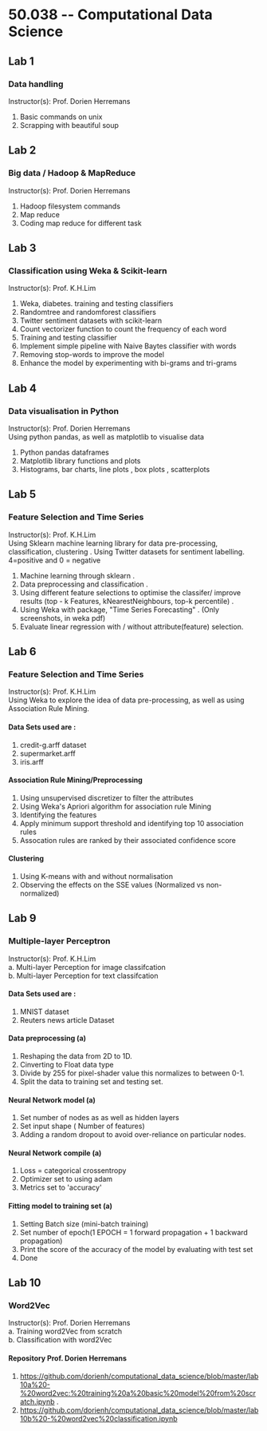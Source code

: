 # 50.038 -- Computational Data Science

## Lab 1 
### Data handling
Instructor(s): Prof. Dorien Herremans  
1. Basic commands on unix
2. Scrapping with beautiful soup

## Lab 2
### Big data / Hadoop & MapReduce
Instructor(s): Prof. Dorien Herremans  
1. Hadoop filesystem commands
2. Map reduce
3. Coding map reduce for different task

## Lab 3
### Classification using Weka & Scikit-learn
Instructor(s): Prof. K.H.Lim
1. Weka, diabetes. training and testing classifiers
2. Randomtree and randomforest classifiers
3. Twitter sentiment datasets with scikit-learn
4. Count vectorizer function to count the frequency of each word
5. Training and testing classifier
6. Implement simple pipeline with Naive Baytes classifier with words
7. Removing stop-words to improve the model
8. Enhance the model by experimenting with bi-grams and tri-grams

## Lab 4
### Data visualisation in Python
Instructor(s): Prof. Dorien Herremans  
Using python pandas, as well as matplotlib to visualise data
1. Python pandas dataframes
2. Matplotlib library functions and plots
3. Histograms, bar charts, line plots , box plots , scatterplots
## Lab 5
### Feature Selection and Time Series
Instructor(s): Prof. K.H.Lim   
Using Sklearn machine learning library for data pre-processing, classification, clustering . 
Using Twitter datasets for sentiment labelling. 4=positive and 0 = negative

1. Machine learning through sklearn . 
2. Data preprocessing and classification . 
3. Using different feature selections to optimise the classifer/ improve results (top - k Features, kNearestNeighbours, top-k percentile) . 
4. Using Weka with package, "Time Series Forecasting" . (Only screenshots, in weka pdf)
5. Evaluate linear regression with / without attribute(feature) selection.  

## Lab 6
### Feature Selection and Time Series
Instructor(s): Prof. K.H.Lim   
Using Weka to explore the idea of data pre-processing, as well as using Association Rule Mining.  
#### Data Sets used are :  
1. credit-g.arff dataset
2. supermarket.arff
3. iris.arff
#### Association Rule Mining/Preprocessing
1. Using unsupervised discretizer to filter the attributes
2. Using Weka's Apriori algorithm for association rule Mining
3. Identifying the features
4. Apply minimum support threshold and identifying top 10 association rules
5. Assocation rules are ranked by their associated confidence score
#### Clustering
1. Using K-means with and without normalisation
2. Observing the effects on the SSE values (Normalized vs non-normalized)

## Lab 9
### Multiple-layer Perceptron
Instructor(s): Prof. K.H.Lim   
a. Multi-layer Perception for image classifcation  
b. Multi-layer Perception for text classifcation
#### Data Sets used are :  
1. MNIST dataset
2. Reuters news article Dataset
#### Data preprocessing (a)
1. Reshaping the data from 2D to 1D.
2. Cinverting to Float data type
3. Divide by 255 for pixel-shader value this normalizes to between 0-1.
4. Split the data to training set and testing set.
#### Neural Network model (a)
1. Set number of nodes as as well as hidden layers
2. Set input shape ( Number of features)
3. Adding a random dropout to avoid over-reliance on particular nodes.
#### Neural Network compile (a)
1. Loss = categorical crossentropy
2. Optimizer set to using adam
3. Metrics set to 'accuracy'
#### Fitting model to training set (a)
1. Setting Batch size (mini-batch training)
2. Set number of epoch(1 EPOCH = 1 forward propagation + 1 backward propagation)
3. Print the score of the accuracy of the model by evaluating with test set
4. Done

## Lab 10
### Word2Vec
Instructor(s): Prof. Dorien Herremans  
a. Training word2Vec from scratch  
b. Classification with word2Vec 
#### Repository Prof. Dorien Herremans 
1. https://github.com/dorienh/computational_data_science/blob/master/lab10a%20-%20word2vec:%20training%20a%20basic%20model%20from%20scratch.ipynb . 
2. https://github.com/dorienh/computational_data_science/blob/master/lab10b%20-%20word2vec%20classification.ipynb

